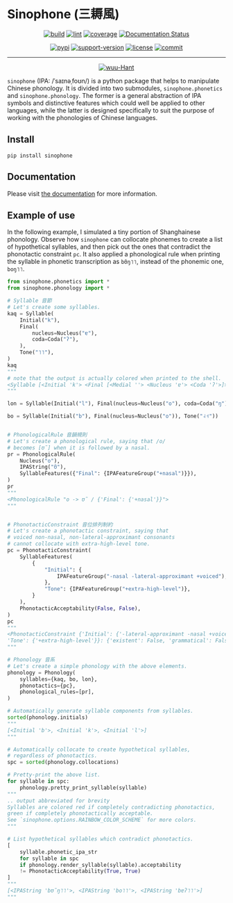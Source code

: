 # Sinophone (三耨風)

<p align="center">
    <a href="https://github.com/wugniu/sinophone/actions?query=workflow%3Abuild"><img src="https://github.com/wugniu/sinophone/workflows/build/badge.svg?branch=master" alt="build"></a>
    <a href="https://github.com/wugniu/sinophone/actions?query=workflow%3Alint"><img src="https://github.com/wugniu/sinophone/workflows/lint/badge.svg?branch=master" alt="lint"></a>
    <a href="https://codecov.io/gh/wugniu/sinophone"><img src="https://img.shields.io/codecov/c/github/wugniu/sinophone?token=iISk1lv5WR" alt="coverage"></a>
    <a href='https://sinophone.readthedocs.io/en/latest/?badge=latest'><img src='https://readthedocs.org/projects/sinophone/badge/?version=latest' alt='Documentation Status' /></a>
</p>
<p align="center">
    <a href="https://pypi.org/project/sinophone/"><img src="https://img.shields.io/pypi/v/sinophone.svg" alt="pypi"></a>
    <a href="https://img.shields.io/pypi/pyversions/sinophone"><img src="https://img.shields.io/pypi/pyversions/sinophone" alt="support-version"></a>
    <a href="https://github.com/wugniu/sinophone/blob/master/LICENSE.txt"><img src="https://img.shields.io/github/license/wugniu/sinophone" alt="license"></a>
    <a href="https://github.com/wugniu/sinophone/commits/master"><img src="https://img.shields.io/github/last-commit/wugniu/sinophone" alt="commit"></a>
</p>
<hr>
<p align="center">
    <a href="https://github.com/wugniu/sinophone/blob/master/README.wuu-Hant.md"><img src="https://img.shields.io/badge/lang-wuu--Hant-red.svg" alt="wuu-Hant"></a>
</p>

`sinophone` (IPA: /ˈsaɪnəˌfoʊn/) is a python package that helps to manipulate Chinese phonology. It is divided into two submodules, `sinophone.phonetics` and `sinophone.phonology`. The former is a general abstraction of IPA symbols and distinctive features which could well be applied to other languages, while the latter is designed specifically to suit the purpose of working with the phonologies of Chinese languages.

## Install

```console
pip install sinophone
```

## Documentation

Please visit [the documentation](https://sinophone.readthedocs.io/en/latest/) for more information.

## Example of use

In the following example, I simulated a tiny portion of Shanghainese phonology. Observe how `sinophone` can collocate phonemes to create a list of hypothetical syllables, and then pick out the ones that contradict the phonotactic constraint `pc`. It also applied a phonological rule when printing the syllable in phonetic transcription as `bʊ̃ŋ˥˥`, instead of the phonemic one, `boŋ˥˥`.

```python
from sinophone.phonetics import *
from sinophone.phonology import *

# Syllable 音節
# Let's create some syllables.
kaq = Syllable(
    Initial("k"),
    Final(
        nucleus=Nucleus("ɐ"),
        coda=Coda("ʔ"),
    ),
    Tone("˥˥"),
)
kaq
"""
# note that the output is actually colored when printed to the shell.
<Syllable [<Initial 'k'> <Final [<Medial ''> <Nucleus 'ɐ'> <Coda 'ʔ'>]> <Tone '˥˥'>]>
"""

lon = Syllable(Initial("l"), Final(nucleus=Nucleus("o"), coda=Coda("ŋ")), Tone("˨˧"))

bo = Syllable(Initial("b"), Final(nucleus=Nucleus("o")), Tone("˨˧"))


# PhonologicalRule 音韻規則
# Let's create a phonological rule, saying that /o/
# becomes [ʊ̃] when it is followed by a nasal.
pr = PhonologicalRule(
    Nucleus("o"),
    IPAString("ʊ̃"),
    SyllableFeatures({"Final": {IPAFeatureGroup("+nasal")}}),
)
pr
"""
<PhonologicalRule "o -> ʊ̃ / {'Final': {'+nasal'}}">
"""


# PhonotacticConstraint 音位排列制約
# Let's create a phonotactic constraint, saying that
# voiced non-nasal, non-lateral-approximant consonants
# cannot collocate with extra-high-level tone.
pc = PhonotacticConstraint(
    SyllableFeatures(
        {
            "Initial": {
                IPAFeatureGroup("-nasal -lateral-approximant +voiced"),
            },
            "Tone": {IPAFeatureGroup("+extra-high-level")},
        }
    ),
    PhonotacticAcceptability(False, False),
)
pc
"""
<PhonotacticConstraint {'Initial': {'-lateral-approximant -nasal +voiced'},
'Tone': {'+extra-high-level'}}: {'existent': False, 'grammatical': False}>
"""

# Phonology 音系
# Let's create a simple phonology with the above elements.
phonology = Phonology(
    syllables={kaq, bo, lon},
    phonotactics={pc},
    phonological_rules=[pr],
)

# Automatically generate syllable components from syllables.
sorted(phonology.initials)
"""
[<Initial 'b'>, <Initial 'k'>, <Initial 'l'>]
"""

# Automatically collocate to create hypothetical syllables,
# regardless of phonotactics.
spc = sorted(phonology.collocations)

# Pretty-print the above list.
for syllable in spc:
    phonology.pretty_print_syllable(syllable)
"""
.. output abbreviated for brevity
Syllables are colored red if completely contradicting phonotactics, 
green if completely phonotactically acceptable.
See `sinophone.options.RAINBOW_COLOR_SCHEME` for more colors.
"""

# List hypothetical syllables which contradict phonotactics.
[
    syllable.phonetic_ipa_str
    for syllable in spc
    if phonology.render_syllable(syllable).acceptability
    != PhonotacticAcceptability(True, True)
]
"""
[<IPAString 'bʊ̃ŋ˥˥'>, <IPAString 'bo˥˥'>, <IPAString 'bɐʔ˥˥'>]
"""
```
